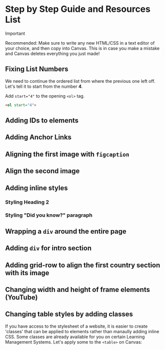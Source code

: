 # Step by Step Guide and Resources List
> [!IMPORTANT]
> Recommended: Make sure to write any new HTML/CSS in a text editor of your choice, and then copy into Canvas. This is in case you make a mistake and Canvas deletes everything you just made!

## Fixing List Numbers
We need to continue the ordered list from where the previous one left off. Let's tell it to start from the number **4**.

Add `start="4"` to the opening `<ol>` tag.

```html
<ol start="4">
```
## Adding IDs to elements

## Adding Anchor Links

## Aligning the first image with `figcaption`

## Align the second image

## Adding inline styles

### Styling Heading 2

### Styling "Did you know?" paragraph

## Wrapping a `div` around the entire page

## Adding `div` for intro section

## Adding grid-row to align the first country section with its image

## Changing width and height of frame elements (YouTube)

## Changing table styles by adding classes
If you have access to the stylesheet of a website, it is easier to create 'classes' that can be applied to elements rather than manaully adding inline CSS. Some classes are already available for you on certain Learning Management Systems. Let's apply some to the `<table>` on Canvas:
